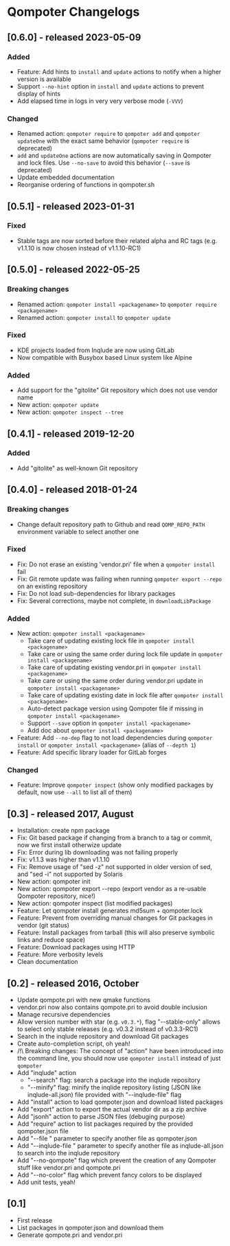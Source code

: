 Qompoter Changelogs
===================

[0.6.0] - released 2023-05-09
-------

### Added

* Feature: Add hints to `install` and `update` actions to notify when a higher version is available
* Support `--no-hint` option in `install` and `update` actions to prevent display of hints
* Add elapsed time in logs in very very verbose mode (`-VVV`)

### Changed

* Renamed action: `qompoter require` to `qompoter add` and `qompoter updateOne` with the exact same behavior (`qompoter require` is deprecated)
* `add` and `updateOne` actions are now automatically saving in Qompoter and lock files. Use `--no-save` to avoid this behavior (`--save` is deprecated)
* Update embedded documentation
* Reorganise ordering of functions in qompoter.sh

[0.5.1] - released 2023-01-31
-------

### Fixed

* Stable tags are now sorted before their related alpha and RC tags (e.g. v1.1.10 is now chosen instead of v1.1.10-RC1)

[0.5.0] - released 2022-05-25
-------

### Breaking changes

* Renamed action: `qompoter install <packagename>` to `qompoter require <packagename>`
* Renamed action: `qompoter install` to `qompoter update`

### Fixed

* KDE projects loaded from Inqlude are now using GitLab
* Now compatible with Busybox based Linux system like Alpine

### Added

* Add support for the "gitolite" Git repository which does not use vendor name
* New action: `qompoter update`
* New action: `qompoter inspect --tree`

[0.4.1] - released 2019-12-20
-----------

### Added

* Add "gitolite" as well-known Git repository

[0.4.0] - released 2018-01-24
-------

### Breaking changes

* Change default repository path to Github and read `QOMP_REPO_PATH` environment variable to select another one

### Fixed

* Fix: Do not erase an existing 'vendor.pri' file when a `qompoter install` fail
* Fix: Git remote update was failing when running `qompoter export --repo` on an existing repository
* Fix: Do not load sub-dependencies for library packages
* Fix: Several corrections, maybe not complete, in `downloadLibPackage`

### Added

* New action: `qompoter install <packagename>`
  * Take care of updating existing lock file in `qompoter install <packagename>`
  * Take care or using the same order during lock file update in `qompoter install <packagename>`
  * Take care of updating existing vendor.pri in `qompoter install <packagename>`
  * Take care or using the same order during vendor.pri update in `qompoter install <packagename>`
  * Take care of updating existing date in lock file after `qompoter install <packagename>`
  * Auto-detect package version using Qompoter file if missing in `qompoter install <packagename>`
  * Support `--save` option in `qompoter install <packagename>`
  * Add doc about `qompoter install <packagename>`
* Feature: Add `--no-dep` flag to not load dependencies during `qompoter install` or `qompoter install <packagename>` (alias of `--depth 1`)
* Feature: Add specific library loader for GitLab forges

### Changed

* Feature: Improve `qompoter inspect` (show only modified packages by default, now use `--all` to list all of them)

[0.3] - released 2017, August
-----

* Installation: create npm package
* Fix: Git based package if changing from a branch to a tag or commit, now we first install otherwize update
* Fix: Error during lib downloading was not failing properly
* Fix: v1.1.3 was higher than v1.1.10
* Fix: Remove usage of "sed -z" not supported in older version of sed, and "sed -i" not supported by Solaris
* New action: qompoter init
* New action: qompoter export --repo (export vendor as a re-usable Qompoter repository, nice!)
* New action: qompoter inspect (list modified packages)
* Feature: Let qompoter install generates md5sum + qompoter.lock
* Feature: Prevent from overriding manual changes for Git packages in vendor (git status)
* Feature: Install packages from tarball (this will also preserve symbolic links and reduce space)
* Feature: Download packages using HTTP
* Feature: More verbosity levels
* Clean documentation

[0.2] - released 2016, October
-----

* Update qompote.pri with new qmake functions
* vendor.pri now also contains qompote.pri to avoid double inclusion
* Manage recursive dependencies
* Allow version number with star (e.g. `v0.3.*`), flag "--stable-only" allows to select only stable releases (e.g. v0.3.2 instead of v0.3.3-RC1)
* Search in the inqlude repository and download Git packages
* Create auto-completion script, oh yeah!
* /!\ Breaking changes: The concept of "action" have been introduced into the command line, you should now use `qompoter install` instead of just `qompoter`
* Add "inqlude" action
  * "--search" flag: search a package into the inqlude repository
  * "--minify" flag: minify the inqlide repository listing (JSON like inqlude-all.json) file provided with "--inqlude-file" flag
* Add "install" action to load qompoter.json and download listed packages
* Add "export" action to export the actual vendor dir as a zip archive
* Add "jsonh" action to parse JSON files (debuging purpose)
* Add "require" action to list packages required by the provided qompoter.json file
* Add "--file <file>" parameter to specify another file as qompoter.json
* Add "--inqlude-file <file>" parameter to specify another file as inqlude-all.json to search into the inqlude repository
* Add "--no-qompote" flag which prevent the creation of any Qompoter stuff like vendor.pri and qompote.pri
* Add "--no-color" flag which prevent fancy colors to be displayed
* Add unit tests, yeah!

[0.1]
-----

* First release
* List packages in qompoter.json and download them
* Generate qompote.pri and vendor.pri
